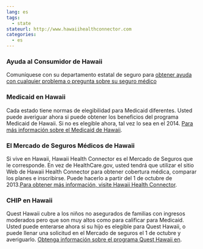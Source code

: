```yaml
--- 
lang: es 
tags: 
  - state
stateurl: http://www.hawaiihealthconnector.com 
categories: 
  - es
--- 
```


### Ayuda al Consumidor de Hawaii

Comuníquese con su departamento estatal de seguro para [obtener ayuda con cualquier problema o pregunta sobre su seguro médico](http://hawaii.gov/dcca/ins) 

### Medicaid en Hawaii

Cada estado tiene normas  de elegibilidad para Medicaid diferentes.  Usted puede averiguar ahora si puede obtener los beneficios del programa Medicaid de Hawaii. Si no es elegible ahora, tal vez lo sea en el 2014. [Para más información sobre el Medicaid de Hawaii](http://www.med-quest.us/eligibility/Eligibility_DolQualify.html). 

###  El Mercado de Seguros Médicos de Hawaii

Si vive en Hawaii, Hawaii Health Connector es el Mercado de Seguros que le corresponde. En vez de HealthCare.gov, usted tendrá que utilizar el sitio Web de Hawaii Health Connector para obtener cobertura médica, comparar los planes e inscribirse. Puede hacerlo a partir del 1 de octubre de 2013.[Para obtener más información, visite Hawaii Health Connector](http://www.hawaiihealthconnector.com). 

### CHIP en Hawaii

Quest Hawaii cubre a los niños no asegurados de familias con ingresos moderados pero que son muy altos como para calificar para Medicaid. Usted puede enterarse ahora si su hijo es elegible para Quest Hawaii, o puede llenar una solicitud en el Mercado de seguros el 1 de octubre y averiguarlo. [Obtenga información sobre el programa Quest Hawaii en](http://www.med-quest.us/eligibility/Eligibility_DolQualify.html).
